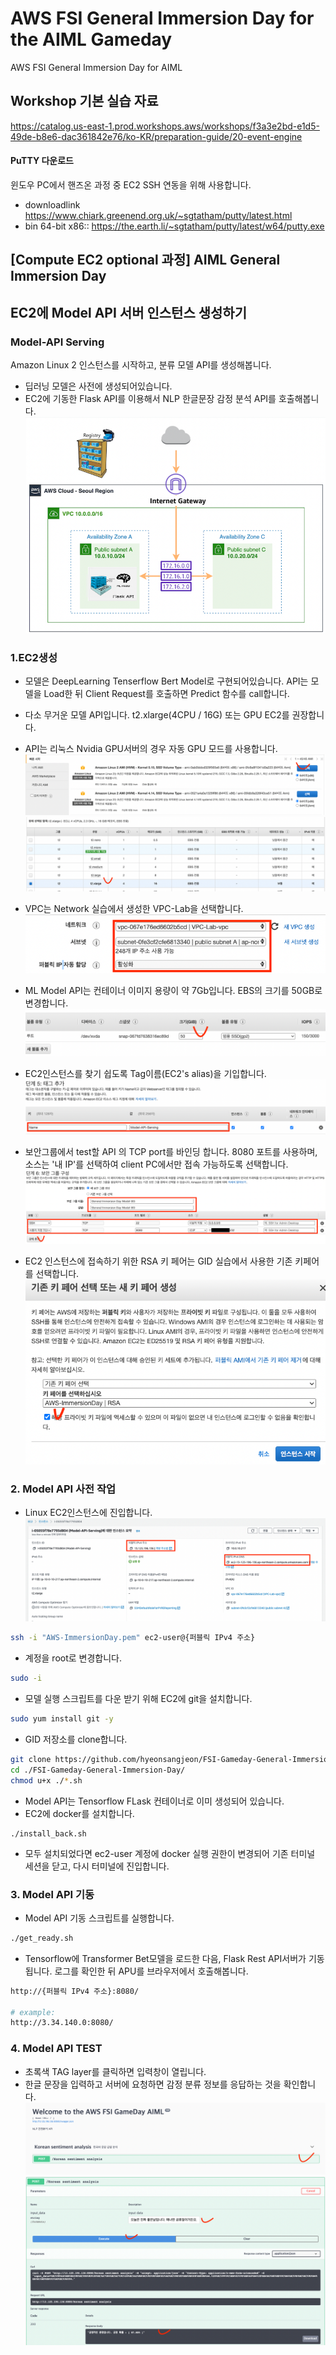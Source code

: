 # AWS FSI General Immersion Day for the AIML Gameday
AWS FSI General Immersion Day for AIML 

## Workshop 기본 실습 자료  
https://catalog.us-east-1.prod.workshops.aws/workshops/f3a3e2bd-e1d5-49de-b8e6-dac361842e76/ko-KR/preparation-guide/20-event-engine


#### PuTTY 다운로드
윈도우 PC에서 핸즈온 과정 중 EC2 SSH 연동을 위해 사용합니다.
- downloadlink
https://www.chiark.greenend.org.uk/~sgtatham/putty/latest.html
- bin 64-bit x86:: https://the.earth.li/~sgtatham/putty/latest/w64/putty.exe



## [Compute EC2 optional 과정] AIML General Immersion Day


## EC2에 Model API 서버 인스턴스 생성하기
### Model-API Serving
Amazon Linux 2 인스턴스를 시작하고, 분류 모델 API를 생성해봅니다.  
- 딥러닝 모델은 사전에 생성되어있습니다. 
- EC2에 기동한 Flask API를 이용해서 NLP 한글문장 감정 분석 API를 호출해봅니다.  
![screenshot1](https://github.com/hyeonsangjeon/FSI-Gameday-General-Immersion-Day/blob/main/pic/simple_architecture.png?raw=true)

### 1.EC2생성 
- 모델은 DeepLearning Tenserflow Bert Model로 구현되어있습니다. API는 모델을 Load한 뒤 Client Request를 호출하면 Predict 함수를 call합니다. 
- 다소 무거운 모델 API입니다. t2.xlarge(4CPU / 16G) 또는 GPU EC2를 권장합니다.
- API는 리눅스 Nvidia GPU서버의 경우 자동 GPU 모드를 사용합니다.
![screenshot2](https://github.com/hyeonsangjeon/FSI-Gameday-General-Immersion-Day/blob/main/pic/step_0.png?raw=true)
![screenshot3](https://github.com/hyeonsangjeon/FSI-Gameday-General-Immersion-Day/blob/main/pic/step_1.png?raw=true)

- VPC는 Network 실습에서 생성한 VPC-Lab을 선택합니다. 
![screenshot4](https://github.com/hyeonsangjeon/FSI-Gameday-General-Immersion-Day/blob/main/pic/step_2.png?raw=true)

- ML Model API는 컨테이너 이미지 용량이 약 7Gb입니다. EBS의 크기를 50GB로 변경합니다.  
![screenshot5](https://github.com/hyeonsangjeon/FSI-Gameday-General-Immersion-Day/blob/main/pic/step_3.png?raw=true)
- EC2인스턴스를 찾기 쉽도록 Tag이름(EC2's alias)을 기입합니다. 
![screenshot6](https://github.com/hyeonsangjeon/FSI-Gameday-General-Immersion-Day/blob/main/pic/step_4.png?raw=true)

- 보안그룹에서 test할 API 의 TCP port를 바인딩 합니다. 8080 포트를 사용하며, 소스는 '내 IP'를 선택하여 client PC에서만 접속 가능하도록 선택합니다. 
![screenshot7](https://github.com/hyeonsangjeon/FSI-Gameday-General-Immersion-Day/blob/main/pic/step_5.png?raw=true)

- EC2 인스턴스에 접속하기 위한 RSA 키 페어는 GID 실습에서 사용한 기존 키페어를 선택합니다.   
![screenshot8](https://github.com/hyeonsangjeon/FSI-Gameday-General-Immersion-Day/blob/main/pic/step_6.png?raw=true)

### 2. Model API 사전 작업
- Linux EC2인스턴스에 진입합니다.
![screenshot8](https://github.com/hyeonsangjeon/FSI-Gameday-General-Immersion-Day/blob/main/pic/step_7.png?raw=true)
```bash
ssh -i "AWS-ImmersionDay.pem" ec2-user@{퍼블릭 IPv4 주소}
```

- 계정을 root로 변경합니다.
```bash
sudo -i
```

- 모델 실행 스크립트를 다운 받기 위해 EC2에 git을 설치합니다. 

```bash
sudo yum install git -y
```
- GID 저장소를 clone합니다. 
```bash
git clone https://github.com/hyeonsangjeon/FSI-Gameday-General-Immersion-Day.git
cd ./FSI-Gameday-General-Immersion-Day/
chmod u+x ./*.sh
```

- Model API는 Tensorflow FLask 컨테이너로 이미 생성되어 있습니다. 
- EC2에 docker를 설치합니다.   
```angular2html
./install_back.sh
```

- 모두 설치되었다면 ec2-user 계정에 docker 실행 권한이 변경되어 기존 터미널 세션을 닫고, 다시 터미널에 진입합니다.
 
### 3. Model API 기동  
- Model API 기동 스크립트를 실행합니다. 
```bash
./get_ready.sh
```

 - Tensorflow에 Transformer Bet모델을 로드한 다음, Flask Rest API서버가 기동됩니다. 로그를 확인한 뒤 APU를 브라우저에서 호출해봅니다.

```bash
http://{퍼블릭 IPv4 주소}:8080/

# example: 
http://3.34.140.0:8080/
```

### 4. Model API TEST
- 초록색 TAG layer를 클릭하면 입력창이 열립니다. 
- 한글 문장을 입력하고 서버에 요청하면 감정 분류 정보를 응답하는 것을 확인합니다. 
![screenshot9](https://github.com/hyeonsangjeon/FSI-Gameday-General-Immersion-Day/blob/main/pic/step_8.png?raw=true)
![screenshot10](https://github.com/hyeonsangjeon/FSI-Gameday-General-Immersion-Day/blob/main/pic/step_77.png?raw=true)
